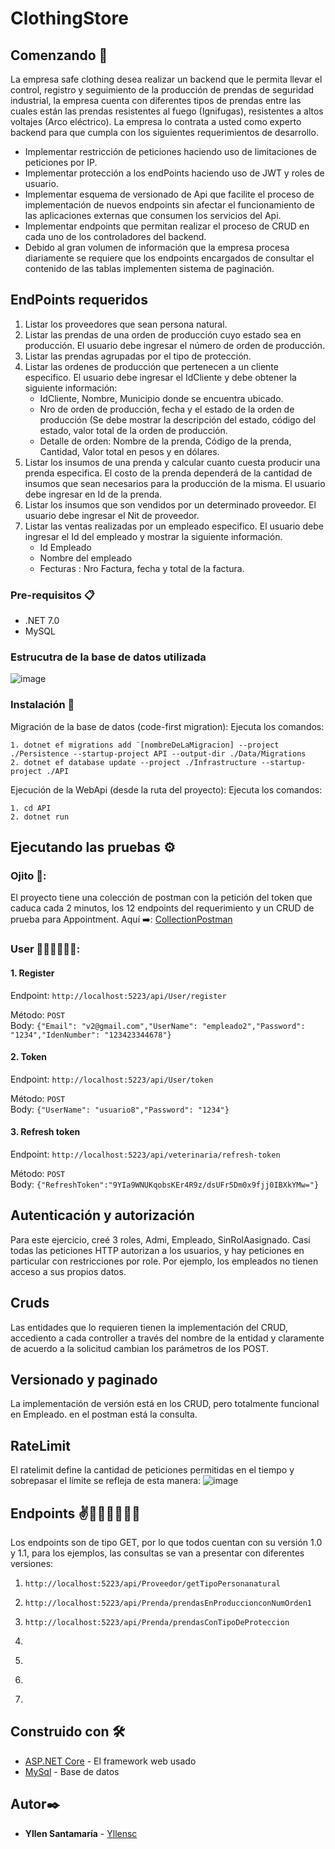 # ClothingStore

## Comenzando 🚀

La empresa safe clothing desea realizar un backend que le permita llevar el control, registro y seguimiento de la producción de prendas de seguridad industrial, la empresa cuenta con diferentes tipos de prendas entre las cuales están las prendas resistentes al fuego (Ignifugas), resistentes a altos voltajes (Arco eléctrico). La empresa lo contrata a usted como experto backend para que cumpla con los siguientes requerimientos de desarrollo.

- Implementar restricción de peticiones haciendo uso de limitaciones de peticiones por IP.
- Implementar protección a los endPoints haciendo uso de JWT y roles de usuario.
- Implementar esquema de versionado de Api que facilite el proceso de implementación de nuevos endpoints sin afectar el funcionamiento de las aplicaciones externas que consumen los servicios del Api.
- Implementar endpoints que permitan realizar el proceso de CRUD en cada uno de los controladores del backend.
- Debido al gran volumen de información que la empresa procesa diariamente se requiere que los endpoints encargados de consultar el contenido de las tablas implementen sistema de paginación.

## EndPoints requeridos
1. Listar los proveedores que sean persona natural.
2. Listar las prendas de una orden de producción cuyo estado sea en producción. El usuario debe ingresar el número de orden de producción.
3. Listar las prendas agrupadas por el tipo de protección.
4. Listar las ordenes de producción que pertenecen a un cliente especifico. El usuario debe ingresar el IdCliente y debe obtener la siguiente información:
   - IdCliente, Nombre, Municipio donde se encuentra ubicado.
   - Nro de orden de producción, fecha y el estado de la orden de producción (Se debe mostrar la descripción del estado, código del estado, valor total de la orden de producción.
   - Detalle de orden: Nombre de la prenda, Código de la prenda, Cantidad, Valor total en pesos y en dólares.
5. Listar los insumos de una prenda y calcular cuanto cuesta producir una prenda especifica. El costo de la prenda dependerá de la cantidad de insumos que sean necesarios para la producción de la misma. El usuario debe ingresar en Id de la prenda.
6. Listar los insumos que son vendidos por un determinado proveedor. El usuario debe ingresar el Nit de proveedor.
7. Listar las ventas realizadas por un empleado especifico. El usuario debe ingresar el Id del empleado y mostrar la siguiente información.
   - Id Empleado
   - Nombre del empleado
   - Fecturas : Nro Factura, fecha y total de la factura.
### Pre-requisitos 📋

- .NET 7.0
- MySQL
### Estrucutra de la base de datos utilizada
![image](https://github.com/yllensc/yllensantamaria-ropa/assets/117176562/bcf876dd-7e22-45ec-bbd2-eab3b8882070)


### Instalación 🔧

Migración de la base de datos (code-first migration):
Ejecuta los comandos:
```
1. dotnet ef migrations add ¨[nombreDeLaMigracion] --project ./Persistence --startup-project API --output-dir ./Data/Migrations
2. dotnet ef database update --project ./Infrastructure --startup-project ./API
```

Ejecución de la WebApi (desde la ruta del proyecto):
Ejecuta los comandos:
```
1. cd API
2. dotnet run
```
## Ejecutando las pruebas ⚙️
### Ojito 👀:
El proyecto tiene una colección de postman con la petición del token que caduca cada 2 minutos, los 12 endpoints del requerimiento y un CRUD de prueba para Appointment.
Aquí ➡️: [CollectionPostman]([https://github.com/yllensc/veterinaria-4capas-csharp/blob/main/VeterinarianEndpoints.postman_collection](https://github.com/yllensc/yllensantamaria-ropa/blob/main/CampusFiltroYllenSantamaria.postman_collection.json))
### User 👨‍💻💁‍♂️💁‍♀️:
#### 1. Register <br>
Endpoint: ```http://localhost:5223/api/User/register```

Método: ```POST```
<br>
Body:
```{"Email": "v2@gmail.com","UserName": "empleado2","Password": "1234","IdenNumber": "123423344678"}```

#### 2. Token <br>
Endpoint: ```http://localhost:5223/api/User/token```

Método: ```POST```
<br>
Body: 
```{"UserName": "usuario8","Password": "1234"}```

#### 3. Refresh token <br>
Endpoint: ```http://localhost:5223/api/veterinaria/refresh-token```

Método: ```POST```
<br>
Body:
```{"RefreshToken":"9YIa9WNUKqobsKEr4R9z/dsUFr5Dm0x9fjj0IBXkYMw="}```

## Autenticación y autorización
Para este ejercicio, creé 3 roles, Admi, Empleado, SinRolAasignado. Casi todas las peticiones HTTP autorizan a los usuarios, y hay peticiones en particular con restricciones por role. Por ejemplo, los empleados no tienen acceso a sus propios datos.

## Cruds
Las entidades que lo requieren tienen la implementación del CRUD, accediento a cada controller a través del nombre de la entidad y claramente de acuerdo a la solicitud cambian los parámetros de los POST.

## Versionado y paginado
La implementación de versión está en los CRUD, pero totalmente funcional en Empleado. en el postman está la consulta.

## RateLimit
El ratelimit define la cantidad de peticiones permitidas en el tiempo y sobrepasar el límite se refleja de esta manera:
![image](https://github.com/yllensc/veterinaria-4capas-csharp/assets/117176562/f9f831e4-1564-4db6-9172-1f22f0673b0c)

## Endpoints ✌️🤘🆗😺🦝🐶🦄
Los endpoints son de tipo GET, por lo que todos cuentan con su versión 1.0 y 1.1, para los ejemplos, las consultas se van a presentar con diferentes versiones:
1. ``` http://localhost:5223/api/Proveedor/getTipoPersonanatural ``` <br>

2. ``` http://localhost:5223/api/Prenda/prendasEnProduccionconNumOrden1 ``` <br>
3. ``` http://localhost:5223/api/Prenda/prendasConTipoDeProteccion ``` <br>
4. ```  ``` <br>
5. ```   ``` <br>
6. ```  ``` <br>
7. ``` ``` <br>



















## Construido con 🛠️

* [ASP.NET Core]([http://www.dropwizard.io/1.0.2/docs/](https://learn.microsoft.com/en-us/aspnet/core/tutorials/first-web-api?view=aspnetcore-7.0&tabs=visual-studio)) - El framework web usado
* [MySql]([https://maven.apache.org/](https://dev.mysql.com/doc/workbench/en/wb-mysql-utilities.html)) - Base de datos


## Autor✒️

* **Yllen Santamaría** - [Yllensc](https://github.com/yllensc)

